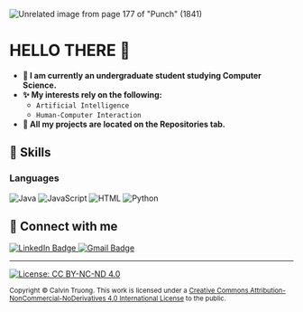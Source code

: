<!--
TEMPLATE FOR MY PERSONAL GITHUB WEBSITE. THIS IS WHERE MY PORTFOLIO IS LOCATED.
-->

![Unrelated image from page 177 of "Punch" (1841)](https://i.imgur.com/7TdqL1v.jpg)
# HELLO THERE 👋
- **🌱 I am currently an undergraduate student studying Computer Science.**
- **✨ My interests rely on the following:**
  - `Artificial Intelligence`
  - `Human-Computer Interaction`
- **🔭 All my projects are located on the Repositories tab.**

## 🚀 Skills
### Languages
![Java](https://img.shields.io/badge/Code-Java%20-lightblue.svg?style=for-the-badge&logo=oracle)
![JavaScript](https://img.shields.io/badge/Code-JavaScript%20-gold.svg?style=for-the-badge&logo=javascript)
![HTML](https://img.shields.io/badge/Code-HTML%20-red.svg?style=for-the-badge&logo=html5)
![Python](https://img.shields.io/badge/Code-Python%20-lightgreen.svg?style=for-the-badge&logo=python)

## 💼 Connect with me
<div id="badges">
  <a href="https://linkedin.com/in/calvin-truong-1037321bb">
    <img src="https://img.shields.io/badge/LinkedIn-blue?style=for-the-badge&logo=linkedin&logoColor=white" alt="LinkedIn Badge"/>
  </a>
  <a href="calvintruong@outlook.com">
    <img src="https://img.shields.io/badge/Email-red?style=for-the-badge&logo=gmail&logoColor=white" alt="Gmail Badge"/>
  </a>
</div>


<hr/>

[![License: CC BY-NC-ND 4.0](https://img.shields.io/badge/License-CC%20BY--NC--ND%204.0-lightgrey.svg?style=for-the-badge&logo=appveyor)](http://creativecommons.org/licenses/by-nc-nd/4.0/)

<small>
Copyright &copy; Calvin Truong.
This work is licensed under a <a rel="license" href="http://creativecommons.org/licenses/by-nc-nd/4.0/">Creative Commons Attribution-NonCommercial-NoDerivatives 4.0 International License</a> to the public.
</small>
